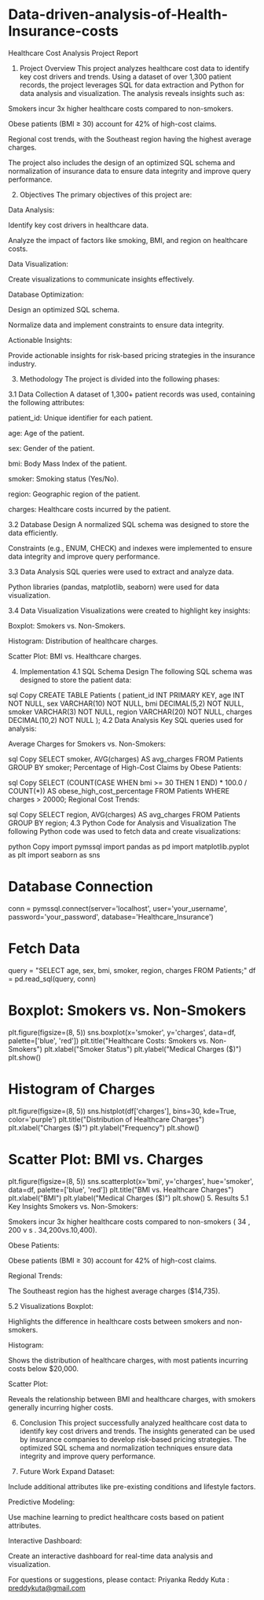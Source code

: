 # Data-driven-analysis-of-Health-Insurance-costs
Healthcare Cost Analysis Project Report
1. Project Overview
This project analyzes healthcare cost data to identify key cost drivers and trends. Using a dataset of over 1,300 patient records, the project leverages SQL for data extraction and Python for data analysis and visualization. The analysis reveals insights such as:

Smokers incur 3x higher healthcare costs compared to non-smokers.

Obese patients (BMI ≥ 30) account for 42% of high-cost claims.

Regional cost trends, with the Southeast region having the highest average charges.

The project also includes the design of an optimized SQL schema and normalization of insurance data to ensure data integrity and improve query performance.

2. Objectives
The primary objectives of this project are:

Data Analysis:

Identify key cost drivers in healthcare data.

Analyze the impact of factors like smoking, BMI, and region on healthcare costs.

Data Visualization:

Create visualizations to communicate insights effectively.

Database Optimization:

Design an optimized SQL schema.

Normalize data and implement constraints to ensure data integrity.

Actionable Insights:

Provide actionable insights for risk-based pricing strategies in the insurance industry.

3. Methodology
The project is divided into the following phases:

3.1 Data Collection
A dataset of 1,300+ patient records was used, containing the following attributes:

patient_id: Unique identifier for each patient.

age: Age of the patient.

sex: Gender of the patient.

bmi: Body Mass Index of the patient.

smoker: Smoking status (Yes/No).

region: Geographic region of the patient.

charges: Healthcare costs incurred by the patient.

3.2 Database Design
A normalized SQL schema was designed to store the data efficiently.

Constraints (e.g., ENUM, CHECK) and indexes were implemented to ensure data integrity and improve query performance.

3.3 Data Analysis
SQL queries were used to extract and analyze data.

Python libraries (pandas, matplotlib, seaborn) were used for data visualization.

3.4 Data Visualization
Visualizations were created to highlight key insights:

Boxplot: Smokers vs. Non-Smokers.

Histogram: Distribution of healthcare charges.

Scatter Plot: BMI vs. Healthcare charges.

4. Implementation
4.1 SQL Schema Design
The following SQL schema was designed to store the patient data:

sql
Copy
CREATE TABLE Patients (
    patient_id INT PRIMARY KEY,
    age INT NOT NULL,
    sex VARCHAR(10) NOT NULL,
    bmi DECIMAL(5,2) NOT NULL,
    smoker VARCHAR(3) NOT NULL,
    region VARCHAR(20) NOT NULL,
    charges DECIMAL(10,2) NOT NULL
);
4.2 Data Analysis
Key SQL queries used for analysis:

Average Charges for Smokers vs. Non-Smokers:

sql
Copy
SELECT smoker, AVG(charges) AS avg_charges
FROM Patients
GROUP BY smoker;
Percentage of High-Cost Claims by Obese Patients:

sql
Copy
SELECT 
    (COUNT(CASE WHEN bmi >= 30 THEN 1 END) * 100.0 / COUNT(*)) AS obese_high_cost_percentage
FROM Patients
WHERE charges > 20000;
Regional Cost Trends:

sql
Copy
SELECT region, AVG(charges) AS avg_charges
FROM Patients
GROUP BY region;
4.3 Python Code for Analysis and Visualization
The following Python code was used to fetch data and create visualizations:

python
Copy
import pymssql
import pandas as pd
import matplotlib.pyplot as plt
import seaborn as sns

# Database Connection
conn = pymssql.connect(server='localhost', user='your_username', password='your_password', database='Healthcare_Insurance')

# Fetch Data
query = "SELECT age, sex, bmi, smoker, region, charges FROM Patients;"
df = pd.read_sql(query, conn)

# Boxplot: Smokers vs. Non-Smokers
plt.figure(figsize=(8, 5))
sns.boxplot(x='smoker', y='charges', data=df, palette=['blue', 'red'])
plt.title("Healthcare Costs: Smokers vs. Non-Smokers")
plt.xlabel("Smoker Status")
plt.ylabel("Medical Charges ($)")
plt.show()

# Histogram of Charges
plt.figure(figsize=(8, 5))
sns.histplot(df['charges'], bins=30, kde=True, color='purple')
plt.title("Distribution of Healthcare Charges")
plt.xlabel("Charges ($)")
plt.ylabel("Frequency")
plt.show()

# Scatter Plot: BMI vs. Charges
plt.figure(figsize=(8, 5))
sns.scatterplot(x='bmi', y='charges', hue='smoker', data=df, palette=['blue', 'red'])
plt.title("BMI vs. Healthcare Charges")
plt.xlabel("BMI")
plt.ylabel("Medical Charges ($)")
plt.show()
5. Results
5.1 Key Insights
Smokers vs. Non-Smokers:

Smokers incur 3x higher healthcare costs compared to non-smokers (
34
,
200
v
s
.
34,200vs.10,400).

Obese Patients:

Obese patients (BMI ≥ 30) account for 42% of high-cost claims.

Regional Trends:

The Southeast region has the highest average charges ($14,735).

5.2 Visualizations
Boxplot:

Highlights the difference in healthcare costs between smokers and non-smokers.

Histogram:

Shows the distribution of healthcare charges, with most patients incurring costs below $20,000.

Scatter Plot:

Reveals the relationship between BMI and healthcare charges, with smokers generally incurring higher costs.

6. Conclusion
This project successfully analyzed healthcare cost data to identify key cost drivers and trends. The insights generated can be used by insurance companies to develop risk-based pricing strategies. The optimized SQL schema and normalization techniques ensure data integrity and improve query performance.

7. Future Work
Expand Dataset:

Include additional attributes like pre-existing conditions and lifestyle factors.

Predictive Modeling:

Use machine learning to predict healthcare costs based on patient attributes.

Interactive Dashboard:

Create an interactive dashboard for real-time data analysis and visualization.

For questions or suggestions, please contact:
Priyanka Reddy Kuta : preddykuta@gmail.com

